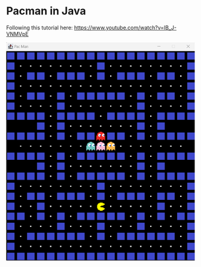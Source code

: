# Pacman in Java

Following this tutorial here: https://www.youtube.com/watch?v=lB_J-VNMVpE

![game screenshot](./src/imgs/gamescreenshot.png)
